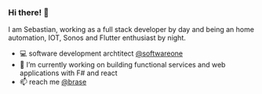 ### Hi there! 👋

I am Sebastian, working as a full stack developer by day and being an home automation, IOT, Sonos and Flutter enthusiast by night.

- 💻 software development archtitect <a href="https://www.softwareone.com">@softwareone</a> 
- 🔭 I’m currently working on building functional services and web applications with F# and react
- 📫 reach me <a href="https://twitter.com/brase">@brase</a>

<!--
**brase/brase** is a ✨ _special_ ✨ repository because its `README.md` (this file) appears on your GitHub profile.

Here are some ideas to get you started:


- 🌱 I’m currently learning ...
- 👯 I’m looking to collaborate on ...
- 🤔 I’m looking for help with ...
- 💬 Ask me about ...
- 📫 How to reach me: ...
- 😄 Pronouns: ...
- ⚡ Fun fact: ...
-->
